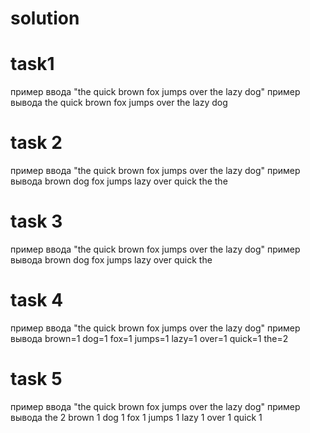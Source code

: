 # solution
# task1 
пример ввода "the quick brown fox jumps over the lazy dog"
пример вывода the
quick
brown
fox
jumps
over
the
lazy
dog

# task 2
пример ввода "the quick brown fox jumps over the lazy dog"
пример вывода
brown
dog
fox
jumps
lazy
over
quick
the
the
 
# task 3
пример ввода "the quick brown fox jumps over the lazy dog"
пример вывода
brown
dog
fox
jumps
lazy
over
quick
the

# task 4
пример ввода "the quick brown fox jumps over the lazy dog"
пример вывода
brown=1
dog=1
fox=1
jumps=1
lazy=1
over=1
quick=1
the=2

# task 5
пример ввода "the quick brown fox jumps over the lazy dog"
пример вывода
the 2
brown 1
dog 1
fox 1
jumps 1
lazy 1
over 1
quick 1
